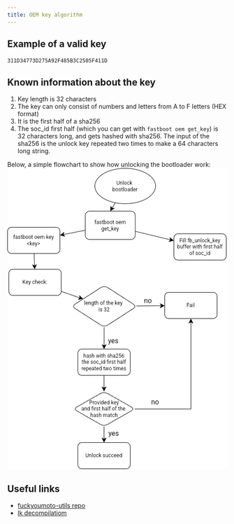 ```yaml
---
title: OEM key algorithm
---
```


## Example of a valid key
```text
311D34773D275A92F485B3C2505F411D
```

## Known information about the key
1. Key length is 32 characters
2. The key can only consist of numbers and letters from A to F letters (HEX format) 
3. It is the first half of a sha256
4. The soc_id first half (which you can get with `fastboot oem get_key`) is 32 characters long, and gets hashed with sha256. The input of the sha256 is the unlock key repeated two times to make a 64 characters long string.


Below, a simple flowchart to show how unlocking the bootloader work:
![Flowchart](../../static/assets/unlock_key_algorithm.png)

## Useful links
- [fuckyoumoto-utils repo](https://github.com/fuckyoumoto/fuckyoumoto-utils)
- [lk decompilatiom](https://github.com/moto-penangf/lk_dec)

